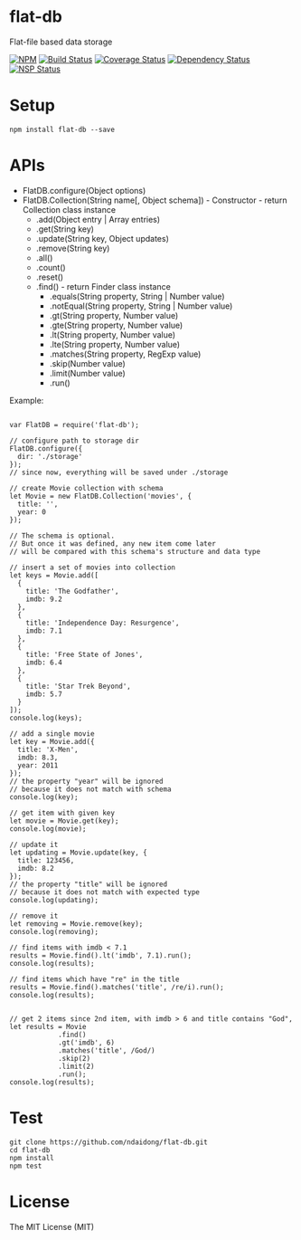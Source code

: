 # flat-db
Flat-file based data storage

[![NPM](https://badge.fury.io/js/flat-db.svg)](https://badge.fury.io/js/flat-db)
[![Build Status](https://travis-ci.org/ndaidong/flat-db.svg?branch=master)](https://travis-ci.org/ndaidong/flat-db)
[![Coverage Status](https://coveralls.io/repos/github/ndaidong/flat-db/badge.svg?branch=master&noop)](https://coveralls.io/github/ndaidong/flat-db?branch=master)
[![Dependency Status](https://gemnasium.com/badges/github.com/ndaidong/flat-db.svg)](https://gemnasium.com/github.com/ndaidong/flat-db)
[![NSP Status](https://nodesecurity.io/orgs/techpush/projects/ba89614a-f3d3-42e3-9aa1-dbdd9096a01c/badge)](https://nodesecurity.io/orgs/techpush/projects/ba89614a-f3d3-42e3-9aa1-dbdd9096a01c)

# Setup

```
npm install flat-db --save
```

# APIs

- FlatDB.configure(Object options)
- FlatDB.Collection(String name[, Object schema]) - Constructor - return Collection class instance
  - .add(Object entry | Array entries)
  - .get(String key)
  - .update(String key, Object updates)
  - .remove(String key)
  - .all()
  - .count()
  - .reset()
  - .find() - return Finder class instance
    - .equals(String property, String | Number value)
    - .notEqual(String property, String | Number value)
    - .gt(String property, Number value)
    - .gte(String property, Number value)
    - .lt(String property, Number value)
    - .lte(String property, Number value)
    - .matches(String property, RegExp value)
    - .skip(Number value)
    - .limit(Number value)
    - .run()


Example:

```

var FlatDB = require('flat-db');

// configure path to storage dir
FlatDB.configure({
  dir: './storage'
});
// since now, everything will be saved under ./storage

// create Movie collection with schema
let Movie = new FlatDB.Collection('movies', {
  title: '',
  year: 0
});

// The schema is optional.
// But once it was defined, any new item come later
// will be compared with this schema's structure and data type

// insert a set of movies into collection
let keys = Movie.add([
  {
    title: 'The Godfather',
    imdb: 9.2
  },
  {
    title: 'Independence Day: Resurgence',
    imdb: 7.1
  },
  {
    title: 'Free State of Jones',
    imdb: 6.4
  },
  {
    title: 'Star Trek Beyond',
    imdb: 5.7
  }
]);
console.log(keys);

// add a single movie
let key = Movie.add({
  title: 'X-Men',
  imdb: 8.3,
  year: 2011
});
// the property "year" will be ignored
// because it does not match with schema
console.log(key);

// get item with given key
let movie = Movie.get(key);
console.log(movie);

// update it
let updating = Movie.update(key, {
  title: 123456,
  imdb: 8.2
});
// the property "title" will be ignored
// because it does not match with expected type
console.log(updating);

// remove it
let removing = Movie.remove(key);
console.log(removing);

// find items with imdb < 7.1
results = Movie.find().lt('imdb', 7.1).run();
console.log(results);

// find items which have "re" in the title
results = Movie.find().matches('title', /re/i).run();
console.log(results);


// get 2 items since 2nd item, with imdb > 6 and title contains "God",
let results = Movie
            .find()
            .gt('imdb', 6)
            .matches('title', /God/)
            .skip(2)
            .limit(2)
            .run();
console.log(results);

```

# Test

```
git clone https://github.com/ndaidong/flat-db.git
cd flat-db
npm install
npm test
```

# License

The MIT License (MIT)
